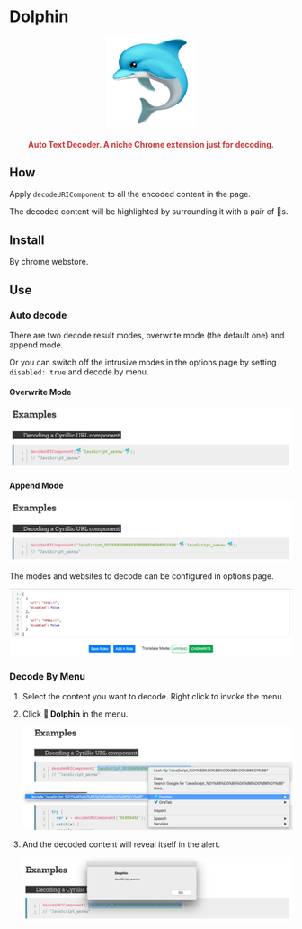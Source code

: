 # Dolphin

<p align="center">
  <img src="https://github.com/legend80s/dolphin/blob/master/src/dolphin.png?raw=true" alt="dolphin logo" >
</p>

#### **<p align="center" style="color: #cb3837;">Auto Text Decoder. A niche Chrome extension just for decoding.</p>**

## How

Apply `decodeURIComponent` to all the encoded content in the page.

The decoded content will be highlighted by surrounding it with a pair of 🐬s. 

## Install

By chrome webstore.

## Use

### Auto decode

There are two decode result modes, overwrite mode (the default one) and append mode.

Or you can switch off the intrusive modes in the options page by setting `disabled: true` and decode by menu.

#### Overwrite Mode

![overwrite-mode.png](https://github.com/legend80s/dolphin/blob/master/overwrite-mode.png?raw=true)

#### Append Mode

![append-mode.png](https://github.com/legend80s/dolphin/blob/master/append-mode.png?raw=true)

The modes and websites to decode can be configured in options page.

![options.png](https://github.com/legend80s/dolphin/blob/master/options.png?raw=true)

### Decode By Menu

1. Select the content you want to decode. Right click to invoke the menu.

2. Click **🐬 Dolphin** in the menu.

    ![invoke-context-menu.png](https://github.com/legend80s/dolphin/blob/master/invoke-context-menu.png?raw=true)

3. And the decoded content will reveal itself in the alert.

    ![context-menu.png](https://github.com/legend80s/dolphin/blob/master/context-menu.png?raw=true)
